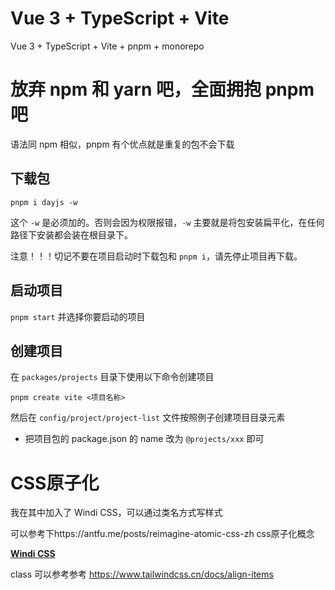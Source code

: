 # Vue 3 + TypeScript + Vite

Vue 3 + TypeScript + Vite + pnpm + monorepo

# 放弃 npm 和 yarn 吧，全面拥抱 pnpm 吧

语法同 npm 相似，pnpm 有个优点就是重复的包不会下载

## 下载包

```
pnpm i dayjs -w
```

这个 `-w` 是必须加的。否则会因为权限报错，`-w` 主要就是将包安装扁平化，在任何路径下安装都会装在根目录下。

注意！！！切记不要在项目启动时下载包和 `pnpm i`，请先停止项目再下载。

## 启动项目

`pnpm start` 并选择你要启动的项目

## 创建项目

在 `packages/projects` 目录下使用以下命令创建项目
```
pnpm create vite <项目名称>
```

然后在 `config/project/project-list` 文件按照例子创建项目目录元素

* 把项目包的 package.json 的 name 改为 `@projects/xxx` 即可





# CSS原子化

我在其中加入了 Windi CSS，可以通过类名方式写样式

可以参考下https://antfu.me/posts/reimagine-atomic-css-zh css原子化概念

**[Windi CSS](https://cn.windicss.org/integrations/vite.html)**

class 可以参考参考
https://www.tailwindcss.cn/docs/align-items